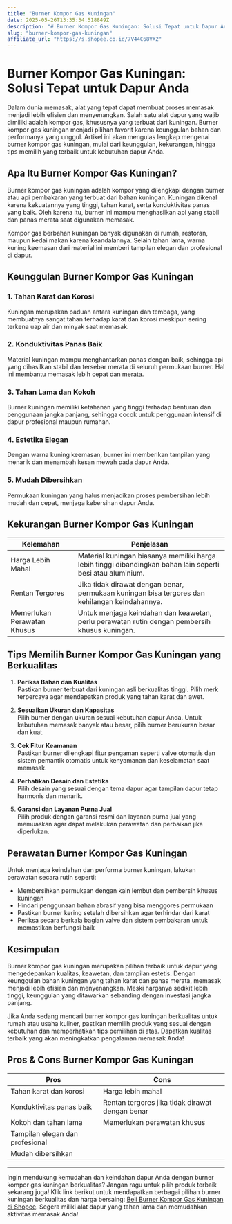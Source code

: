 ```yaml
---
title: "Burner Kompor Gas Kuningan"
date: 2025-05-26T13:35:34.518849Z
description: "# Burner Kompor Gas Kuningan: Solusi Tepat untuk Dapur Anda..."
slug: "burner-kompor-gas-kuningan"
affiliate_url: "https://s.shopee.co.id/7V44C68VX2"
---
```

# Burner Kompor Gas Kuningan: Solusi Tepat untuk Dapur Anda

Dalam dunia memasak, alat yang tepat dapat membuat proses memasak menjadi lebih efisien dan menyenangkan. Salah satu alat dapur yang wajib dimiliki adalah kompor gas, khususnya yang terbuat dari kuningan. Burner kompor gas kuningan menjadi pilihan favorit karena keunggulan bahan dan performanya yang unggul. Artikel ini akan mengulas lengkap mengenai burner kompor gas kuningan, mulai dari keunggulan, kekurangan, hingga tips memilih yang terbaik untuk kebutuhan dapur Anda.

## Apa Itu Burner Kompor Gas Kuningan?

Burner kompor gas kuningan adalah kompor yang dilengkapi dengan burner atau api pembakaran yang terbuat dari bahan kuningan. Kuningan dikenal karena kekuatannya yang tinggi, tahan karat, serta konduktivitas panas yang baik. Oleh karena itu, burner ini mampu menghasilkan api yang stabil dan panas merata saat digunakan memasak.

Kompor gas berbahan kuningan banyak digunakan di rumah, restoran, maupun kedai makan karena keandalannya. Selain tahan lama, warna kuning keemasan dari material ini memberi tampilan elegan dan profesional di dapur.

## Keunggulan Burner Kompor Gas Kuningan

### 1. Tahan Karat dan Korosi  
Kuningan merupakan paduan antara kuningan dan tembaga, yang membuatnya sangat tahan terhadap karat dan korosi meskipun sering terkena uap air dan minyak saat memasak.

### 2. Konduktivitas Panas Baik  
Material kuningan mampu menghantarkan panas dengan baik, sehingga api yang dihasilkan stabil dan tersebar merata di seluruh permukaan burner. Hal ini membantu memasak lebih cepat dan merata.

### 3. Tahan Lama dan Kokoh  
Burner kuningan memiliki ketahanan yang tinggi terhadap benturan dan penggunaan jangka panjang, sehingga cocok untuk penggunaan intensif di dapur profesional maupun rumahan.

### 4. Estetika Elegan  
Dengan warna kuning keemasan, burner ini memberikan tampilan yang menarik dan menambah kesan mewah pada dapur Anda.

### 5. Mudah Dibersihkan  
Permukaan kuningan yang halus menjadikan proses pembersihan lebih mudah dan cepat, menjaga kebersihan dapur Anda.

## Kekurangan Burner Kompor Gas Kuningan

| Kelemahan | Penjelasan |
| --- | --- |
| Harga Lebih Mahal | Material kuningan biasanya memiliki harga lebih tinggi dibandingkan bahan lain seperti besi atau aluminium. |
| Rentan Tergores | Jika tidak dirawat dengan benar, permukaan kuningan bisa tergores dan kehilangan keindahannya. |
| Memerlukan Perawatan Khusus | Untuk menjaga keindahan dan keawetan, perlu perawatan rutin dengan pembersih khusus kuningan. |

## Tips Memilih Burner Kompor Gas Kuningan yang Berkualitas

1. **Periksa Bahan dan Kualitas**  
Pastikan burner terbuat dari kuningan asli berkualitas tinggi. Pilih merk terpercaya agar mendapatkan produk yang tahan karat dan awet.

2. **Sesuaikan Ukuran dan Kapasitas**  
Pilih burner dengan ukuran sesuai kebutuhan dapur Anda. Untuk kebutuhan memasak banyak atau besar, pilih burner berukuran besar dan kuat.

3. **Cek Fitur Keamanan**  
Pastikan burner dilengkapi fitur pengaman seperti valve otomatis dan sistem pemantik otomatis untuk kenyamanan dan keselamatan saat memasak.

4. **Perhatikan Desain dan Estetika**  
Pilih desain yang sesuai dengan tema dapur agar tampilan dapur tetap harmonis dan menarik.

5. **Garansi dan Layanan Purna Jual**  
Pilih produk dengan garansi resmi dan layanan purna jual yang memuaskan agar dapat melakukan perawatan dan perbaikan jika diperlukan.

## Perawatan Burner Kompor Gas Kuningan

Untuk menjaga keindahan dan performa burner kuningan, lakukan perawatan secara rutin seperti:

- Membersihkan permukaan dengan kain lembut dan pembersih khusus kuningan
- Hindari penggunaan bahan abrasif yang bisa menggores permukaan
- Pastikan burner kering setelah dibersihkan agar terhindar dari karat
- Periksa secara berkala bagian valve dan sistem pembakaran untuk memastikan berfungsi baik

## Kesimpulan

Burner kompor gas kuningan merupakan pilihan terbaik untuk dapur yang mengedepankan kualitas, keawetan, dan tampilan estetis. Dengan keunggulan bahan kuningan yang tahan karat dan panas merata, memasak menjadi lebih efisien dan menyenangkan. Meski harganya sedikit lebih tinggi, keunggulan yang ditawarkan sebanding dengan investasi jangka panjang.

Jika Anda sedang mencari burner kompor gas kuningan berkualitas untuk rumah atau usaha kuliner, pastikan memilih produk yang sesuai dengan kebutuhan dan memperhatikan tips pemilihan di atas. Dapatkan kualitas terbaik yang akan meningkatkan pengalaman memasak Anda!

## Pros & Cons Burner Kompor Gas Kuningan

| Pros | Cons |
| --- | --- |
| Tahan karat dan korosi | Harga lebih mahal |
| Konduktivitas panas baik | Rentan tergores jika tidak dirawat dengan benar |
| Kokoh dan tahan lama | Memerlukan perawatan khusus |
| Tampilan elegan dan profesional |  |
| Mudah dibersihkan |  |

---

Ingin mendukung kemudahan dan keindahan dapur Anda dengan burner kompor gas kuningan berkualitas? Jangan ragu untuk pilih produk terbaik sekarang juga! Klik link berikut untuk mendapatkan berbagai pilihan burner kuningan berkualitas dan harga bersaing: [Beli Burner Kompor Gas Kuningan di Shopee](https://s.shopee.co.id/7V44C68VX2). Segera miliki alat dapur yang tahan lama dan memudahkan aktivitas memasak Anda!